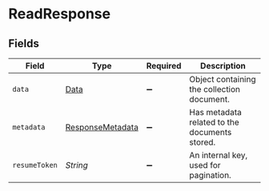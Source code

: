 # ReadResponse


## Fields

| Field                                                       | Type                                                        | Required                                                    | Description                                                 |
| ----------------------------------------------------------- | ----------------------------------------------------------- | ----------------------------------------------------------- | ----------------------------------------------------------- |
| `data`                                                      | [Data](../../models/shared/Data.md)                         | :heavy_minus_sign:                                          | Object containing the collection document.                  |
| `metadata`                                                  | [ResponseMetadata](../../models/shared/ResponseMetadata.md) | :heavy_minus_sign:                                          | Has metadata related to the documents stored.               |
| `resumeToken`                                               | *String*                                                    | :heavy_minus_sign:                                          | An internal key, used for pagination.                       |